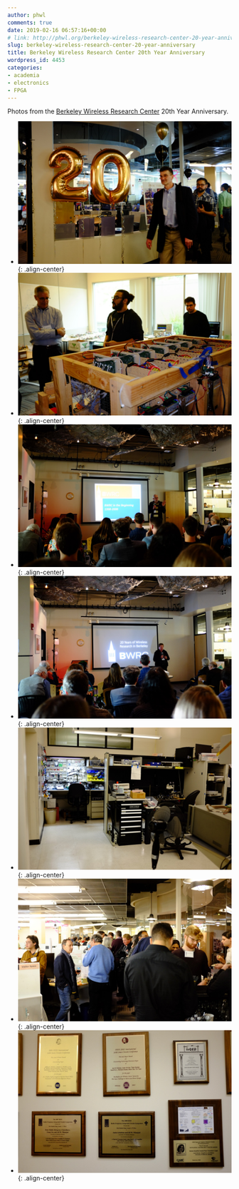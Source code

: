 ```yaml
---
author: phwl
comments: true
date: 2019-02-16 06:57:16+00:00
# link: http://phwl.org/berkeley-wireless-research-center-20-year-anniversary/
slug: berkeley-wireless-research-center-20-year-anniversary
title: Berkeley Wireless Research Center 20th Year Anniversary
wordpress_id: 4453
categories:
- academia
- electronics
- FPGA
---
```





Photos from the [Berkeley Wireless Research Center](https://bwrc.eecs.berkeley.edu/) 20th Year Anniversary.







  * ![](/assets/images/2019/02/DSCF5968.jpg){: .align-center}
  * ![](/assets/images/2019/02/DSCF5967.jpg){: .align-center}
  * ![](/assets/images/2019/02/DSCF5977.jpg){: .align-center}
  * ![](/assets/images/2019/02/DSCF5984.jpg){: .align-center}
  * ![](/assets/images/2019/02/DSCF5991.jpg){: .align-center}
  * ![](/assets/images/2019/02/DSCF5994.jpg){: .align-center}
  * ![](/assets/images/2019/02/DSCF5996.jpg){: .align-center}


